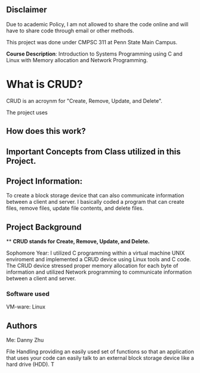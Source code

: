 ## Disclaimer

Due to academic Policy, I am not allowed to share the code online and will have to share code through email or other methods.

This project was done under CMPSC 311 at Penn State Main Campus.

**Course Description**: Introduction to Systems Programming using C and Linux with Memory allocation and Network Programming.


# What is CRUD?

CRUD is an acroynm for "Create, Remove, Update, and Delete".

The project uses

## How does this work?

## Important Concepts from Class utilized in this Project.

## Project Information:

To create a block storage device that can also communicate information between a client and server. I basically coded a program that can create files, remove files, update file contents, and delete files.

## Project Background

** **CRUD stands for Create, Remove, Update, and Delete.**

Sophomore Year: I utilized C programming within a virtual machine UNIX enviroment and implemented a CRUD device using Linux tools and C code. The CRUD device stressed proper memory allocation for each byte of information and utilized Network programming to communicate information between a client and server. 



### Software used

VM-ware: Linux


## Authors

Me: Danny Zhu


File Handling
providing an easily used set of functions
so that an application that uses your code can easily talk to an external block storage device like a hard drive
(HDD). T

